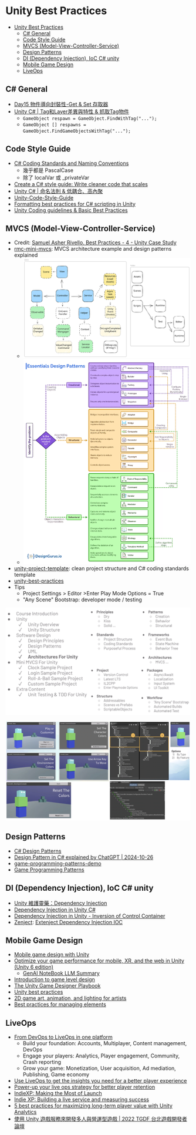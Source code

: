 # Unity Best Practices

<!-- TOC -->
* [Unity Best Practices](#unity-best-practices)
  * [C# General](#c-general)
  * [Code Style Guide](#code-style-guide)
  * [MVCS (Model-View-Controller-Service)](#mvcs-model-view-controller-service)
  * [Design Patterns](#design-patterns)
  * [DI (Dependency Injection), IoC C# unity](#di-dependency-injection-ioc-c-unity)
  * [Mobile Game Design](#mobile-game-design)
  * [LiveOps](#liveops)
<!-- TOC -->

## C# General

- [Day15 物件導向封裝性-Get & Set 存取器](https://ithelp.ithome.com.tw/articles/10223760)
- [Unity C# | Tag和Layer差異與特性 & 抓取Tag物件](https://vocus.cc/article/6203a9b8fd897800014ad1dd)
	- `GameObject respawn = GameObject.FindWithTag("...");`
	- `GameObject [] respawns = GameObject.FindGameObjectsWithTag("...");`

## Code Style Guide

- [C# Coding Standards and Naming Conventions](https://github.com/ktaranov/naming-convention/blob/master/C%23%20Coding%20Standards%20and%20Naming%20Conventions.md)
	- 幾乎都是 PascalCase
	- 除了 localVar 或 _privateVar
- [Create a C# style guide: Write cleaner code that scales](https://unity.com/resources/create-code-c-sharp-style-guide-e-book?ungated=true)
- [Unity C# | 命名法則 & 低耦合、高內聚](https://vocus.cc/designer/61fe9831fd897800014eedda)
- [Unity-Code-Style-Guide](https://github.com/androchentw/Unity-Code-Style-Guide)
- [Formatting best practices for C# scripting in Unity](https://unity.com/how-to/formatting-best-practices-c-scripting-unity)
- [Unity Coding guidelines & Basic Best Practices](https://avangarde-software.com/unity-coding-guidelines-basic-best-practices/)

## MVCS (Model-View-Controller-Service)

- Credit: [Samuel Asher Rivello. Best Practices - 4 - Unity Case Study](https://www.youtube.com/watch?v=Y5uaw4mYR_E&list=PL5domiITryHiP04FA13aCM9pl4S_c9XOi&index=6)
- [rmc-mini-mvcs](https://github.com/androchentw/rmc-mini-mvcs/tree/andro/docs): MVCS architecture example and design patterns explained
  - <img width="600px" alt="mvcs-excalidraw" src="https://raw.githubusercontent.com/androchentw/rmc-mini-mvcs/refs/heads/andro/docs/2024-10-22%20MVCS.excalidraw.svg"  />
  - <img width="600px" alt="design-patterns" src="https://raw.githubusercontent.com/androchentw/unity-best-practices/refs/heads/main/Unity/Assets/Samples/%7E%20Shared/Documentation/Images/design-patterns.gif"  />
- [unity-project-template](https://github.com/androchentw/unity-project-template/tree/andro): clean project structure and C# coding standards template
- [unity-best-practices](https://github.com/androchentw/unity-best-practices/tree/andro)
- Tips
  - Project Settings > Editor >Enter Play Mode Options = True
  - "Any Scene" Bootstrap: developer mode / testing

![unity-best-practices-mvcs-1.png](res/unity-best-practices-mvcs-1.png)

![unity-best-practices-mvcs-2.png](res/unity-best-practices-mvcs-2.png)

## Design Patterns

- [C# Design Patterns](https://www.dofactory.com/net/design-patterns)
- [Design Pattern in C# explained by ChatGPT | 2024-10-26](https://chatgpt.com/share/671c90d8-7664-800f-b67e-8bec77698012)
- [game-programming-patterns-demo](https://github.com/androchentw/game-programming-patterns-demo)
- [Game Programming Patterns](https://gameprogrammingpatterns.com/contents.html)

## DI (Dependency Injection), IoC C# unity

- [Unity 維護靈藥：Dependency Injection](https://medium.com/akatsuki-taiwan-technology/unity%E7%B6%AD%E8%AD%B7%E9%9D%88%E8%97%A5-dependency-injection-6ba93fc6d629)
- [Dependency Injection in Unity C#](https://medium.com/@ssmore101/dependency-injection-in-unity-c-f32568a2109a)
- [Dependency Injection in Unity - Inversion of Control Container](https://discussions.unity.com/t/dependency-injection-in-unity-inversion-of-control-container/914827/2)
- [Zenject](https://github.com/modesttree/Zenject): [Extenject Dependency Injection IOC](https://assetstore.unity.com/packages/tools/utilities/extenject-dependency-injection-ioc-157735)

## Mobile Game Design

- [Mobile game design with Unity](https://unity.com/topics/mobile-game-design)
- [Optimize your game performance for mobile, XR, and the web in Unity (Unity 6 edition)](https://unity.com/resources/mobile-xr-web-game-performance-optimization-unity-6)
  - [GenAI NoteBook LLM Summary](https://notebooklm.google.com/notebook/10e53e23-00fa-49ee-bff4-b27ee0ccf4e7)
- [Introduction to game level design](https://unity.com/resources/introduction-to-level-design-in-game-development-and-in-unity)
- [The Unity Game Designer Playbook](https://unity.com/resources/game-designer-playbook)
- [Unity best practices](https://unity.com/how-to)
- [2D game art, animation, and lighting for artists](https://unity.com/resources/2d-game-art-animation-lighting-for-artists-ebook?isGated=false)
- [Best practices for managing elements](https://docs.unity3d.com/Manual/UIE-best-practices-for-managing-elements.html)

## LiveOps

- [From DevOps to LiveOps in one platform](https://unity.com/solutions/gaming-services)
  - Build your foundation: Accounts, Multiplayer, Content management, DevOps
  - Engage your players: Analytics, Player engagement, Community, Crash reporting
  - Grow your game: Monetization, User acquisition, Ad mediation, Publishing, Game economy
- [Use LiveOps to get the insights you need for a better player experience](https://unity.com/solutions/gaming-services/player-insights)
- [Power-up your live ops strategy for better player retention](https://unity.com/solutions/gaming-services/continuous-game-improvements)
- [IndieXP: Making the Most of Launch](https://create.unity.com/making-the-most-of-launch)
- [Indie XP: Building a live service and measuring success](https://create.unity.com/how-to-turn-your-mobile-game-into-a-successful-business)
- [5 best practices for maximizing long-term player value with Unity Analytics](https://unity.com/how-to/maximizing-long-term-player-value-unity-analytics)
- [使用 Unity 遊戲服務來開發多人與營運型遊戲 | 2022 TGDF 台北遊戲開發者論壇](https://hackmd.io/@samuel-t-chou/2022-TGDF/%2Fs%2FTeBfn7ePQISPDBHNXxnDjA)